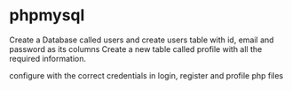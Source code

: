 # phpmysql
Create a Database called users and create users table with id, email and password as its columns
Create a new table called profile with all the required information.

configure with the correct credentials in login, register and profile php files
